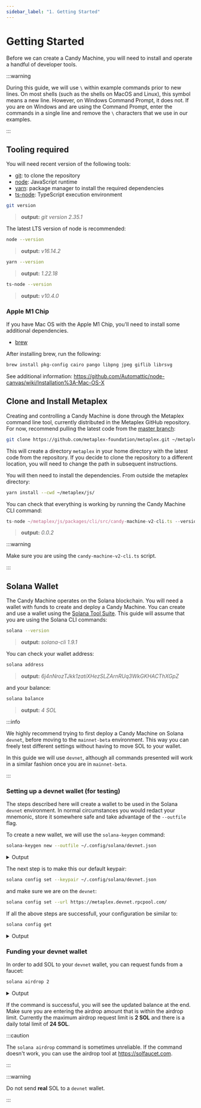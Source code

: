 ```yaml
---
sidebar_label: "1. Getting Started"
---
```


# Getting Started

Before we can create a Candy Machine, you will need to install and operate a handful of developer tools.

:::warning

During this guide, we will use `\` within example commands prior to new lines. On most shells (such as the shells on MacOS and Linux), this symbol means a new line. However, on Windows Command Prompt, it does not. If you are on Windows and are using the Command Prompt, enter the commands in a single line and remove the `\` characters that we use in our examples. 

:::

## Tooling required

You will need recent version of the following tools:

- [git](https://git-scm.com/book/en/v2/Getting-Started-Installing-Git): to clone the repository
- [node](https://nodejs.org/en/download/): JavaScript runtime
- [yarn](https://classic.yarnpkg.com/lang/en/docs/install/#mac-stable): package manager to install the required dependencies
- [ts-node](https://www.npmjs.com/package/ts-node#installation): TypeScript execution environment

```bash
git version
```

> **output:** _git version 2.35.1_

The latest LTS version of node is recommended:

```bash
node --version
```

> **output:** _v16.14.2_

```bash
yarn --version
```

> **output:** _1.22.18_

```bash
ts-node --version
```

> **output:** _v10.4.0_

### Apple M1 Chip

If you have Mac OS with the Apple M1 Chip, you'll need to install some additional dependencies.

- [brew](https://brew.sh/)

After installing brew, run the following: 

```bash
brew install pkg-config cairo pango libpng jpeg giflib librsvg
```
See additional information: https://github.com/Automattic/node-canvas/wiki/Installation%3A-Mac-OS-X

## Clone and Install Metaplex

Creating and controlling a Candy Machine is done through the Metaplex command line tool, currently distributed in the Metaplex GitHub repository. For now, recommend pulling the latest code from the [master branch](https://github.com/metaplex-foundation/metaplex/tree/master):

```bash
git clone https://github.com/metaplex-foundation/metaplex.git ~/metaplex
```

<!-- Creating and controlling a Candy Machine is done through the Metaplex command line tool, currently distributed in the Metaplex GitHub repository. We recommend checking out the latest ([v1.1.1](https://github.com/metaplex-foundation/metaplex/releases/tag/v1.1.1)) tagged version: -->

<!-- ```bash
git clone -b v1.1.1 https://github.com/metaplex-foundation/metaplex.git ~/metaplex
``` -->

This will create a directory `metaplex` in your home directory with the latest code from the repository. If you decide to clone the repository to a different location, you will need to change the path in subsequent instructions.

<!-- :::info

You can also run the latest code on the `master` branch to immediately get bug fixes and new features. In order to do that, just run the command above without the `-b v1.1.1` option.

::: -->

You will then need to install the dependencies. From outside the metaplex directory:

```bash
yarn install --cwd ~/metaplex/js/
```

You can check that everything is working by running the Candy Machine CLI command:

```typescript
ts-node ~/metaplex/js/packages/cli/src/candy-machine-v2-cli.ts --version
```

> **output:** _0.0.2_

:::warning

Make sure you are using the `candy-machine-v2-cli.ts` script.

:::

## Solana Wallet

The Candy Machine operates on the Solana blockchain. You will need a wallet with funds to create and deploy a Candy Machine. You can create and use a wallet using the [Solana Tool Suite](https://docs.solana.com/cli/install-solana-cli-tools). This guide will assume that you are using the Solana CLI commands:

```bash
solana --version
```

> **output:** _solana-cli 1.9.1_

You can check your wallet address:

```bash
solana address
```

> **output:** _6j4nNrozTJkk1zatiXHezSLZArnRUq3WkGKHACThXGpZ_

and your balance:

```bash
solana balance
```

> **output:** _4 SOL_

:::info

We highly recommend trying to first deploy a Candy Machine on Solana `devnet`, before moving to the `mainnet-beta` environment. This way you can freely test different settings without having to move SOL to your wallet.

In this guide we will use `devnet`, although all commands presented will work in a similar fashion once you are in `mainnet-beta`.

:::

### Setting up a devnet wallet (for testing)

The steps described here will create a wallet to be used in the Solana `devnet` environment. In normal circumstances you would redact your mnemonic, store it somewhere safe and take advantage of the `--outfile` flag.

To create a new wallet, we will use the `solana-keygen` command:

```bash
solana-keygen new --outfile ~/.config/solana/devnet.json
```

<details>
<summary>Output</summary>
<p>

```
Generating a new keypair

For added security, enter a BIP39 passphrase

NOTE! This passphrase improves security of the recovery seed phrase NOT the
keypair file itself, which is stored as insecure plain text

BIP39 Passphrase (empty for none):

Wrote new keypair to /Users/febo/.config/solana/devnet.json
=======================================================================
pubkey: 6j4nNrozTJkk1zatiXHezSLZArnRUq3WkGKHACThXGpZ
=======================================================================
Save this seed phrase and your BIP39 passphrase to recover your new keypair:
## REDACTED ##
=======================================================================
```

</p>
</details>

The next step is to make this our default keypair:

```bash
solana config set --keypair ~/.config/solana/devnet.json
```

and make sure we are on the `devnet`:

```bash
solana config set --url https://metaplex.devnet.rpcpool.com/
```

If all the above steps are successfull, your configuration be similar to:

```bash
solana config get
```

<details>
<summary>Output</summary>
<p>

```
Config File: ~/.config/solana/cli/config.yml
RPC URL: https://metaplex.devnet.rpcpool.com/
WebSocket URL: wss://metaplex.devnet.rpcpool.com/ (computed)
Keypair Path: ~/.config/solana/devnet.json
Commitment: confirmed
```

</p>
</details>

### Funding your devnet wallet

In order to add SOL to your `devnet` wallet, you can request funds from a faucet:

```bash
solana airdrop 2
```

<details>
<summary>Output</summary>
<p>

```
Requesting airdrop of 2 SOL

Signature: 41ZEZqpyNMLUy3kQahWSy349PeDz3Q82dNDHKiA7QcsrAzHs3f7YiDEZWjnFi434DoiiDiDkazkBRycRnctx1m6e

6 SOL
```

</p>
</details>

If the command is successful, you will see the updated balance at the end. Make sure you are entering the airdrop amount that is within the airdrop limit. Currently the maximum airdrop request limit is **2 SOL** and there is a daily total limit of **24 SOL**.

:::caution

The `solana airdrop` command is sometimes unreliable. If the command doesn't work, you can use the airdrop tool at https://solfaucet.com.

:::

:::warning

Do not send **real** SOL to a `devnet` wallet.

:::
